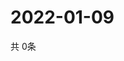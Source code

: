 # 2022-01-09
  共 0条

  <!-- BEGIN -->
  <!-- 最后更新时间Sun Jan 09 2022 16:06:31 GMT+0000 (Coordinated Universal Time) -->
  
  <!-- END -->
  
  